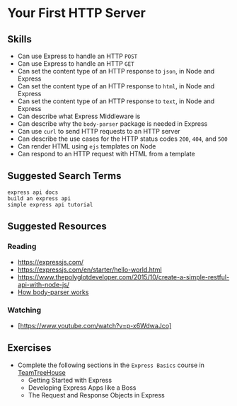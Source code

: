 # Your First HTTP Server

## Skills

- Can use Express to handle an HTTP `POST`
- Can use Express to handle an HTTP `GET`
- Can set the content type of an HTTP response to `json`, in Node and Express
- Can set the content type of an HTTP response to `html`, in Node and Express
- Can set the content type of an HTTP response to `text`, in Node and Express
- Can describe what Express Middleware is
- Can describe why the `body-parser` package is needed in Express
- Can use `curl` to send HTTP requests to an HTTP server
- Can describe the use cases for the HTTP status codes `200`, `404`, and `500`
- Can render HTML using `ejs` templates on Node
- Can respond to an HTTP request with HTML from a template

## Suggested Search Terms

```
express api docs
build an express api
simple express api tutorial
```


## Suggested Resources

### Reading

- https://expressjs.com/
- https://expressjs.com/en/starter/hello-world.html
- https://www.thepolyglotdeveloper.com/2015/10/create-a-simple-restful-api-with-node-js/
- [How body-parser works](https://medium.com/@adamzerner/how-bodyparser-works-247897a93b90)

### Watching

- [https://www.youtube.com/watch?v=p-x6WdwaJco]


## Exercises

- Complete the following sections in the `Express Basics` course in [TeamTreeHouse](https://teamtreehouse.com/library/express-basics)
  - Getting Started with Express
  - Developing Express Apps like a Boss
  - The Request and Response Objects in Express


